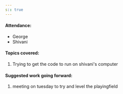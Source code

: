 ```yaml
---
s:: true
---
```

#### Attendance:

 - George 
 - Shivani


#### Topics covered:

1. Trying to get the code to run on shivani's computer

#### Suggested work going forward:

1. meeting on tuesday to try and level the playingfield